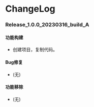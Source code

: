 # ChangeLog

### Release_1.0.0_20230316_build_A

#### 功能构建

- 创建项目，复制代码。

#### Bug修复

- (无)

#### 功能移除

- (无)
